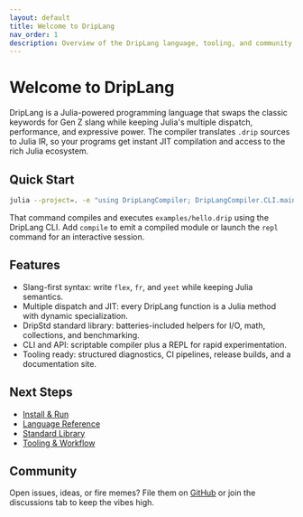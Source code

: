 ```yaml
---
layout: default
title: Welcome to DripLang
nav_order: 1
description: Overview of the DripLang language, tooling, and community links.
---
```


# Welcome to DripLang

DripLang is a Julia-powered programming language that swaps the classic keywords for Gen Z slang while keeping Julia's multiple dispatch, performance, and expressive power. The compiler translates `.drip` sources to Julia IR, so your programs get instant JIT compilation and access to the rich Julia ecosystem.

## Quick Start

```bash
julia --project=. -e "using DripLangCompiler; DripLangCompiler.CLI.main([\"run\", \"examples/hello.drip\"])"
```

That command compiles and executes `examples/hello.drip` using the DripLang CLI. Add `compile` to emit a compiled module or launch the `repl` command for an interactive session.

## Features

- Slang-first syntax: write `flex`, `fr`, and `yeet` while keeping Julia semantics.
- Multiple dispatch and JIT: every DripLang function is a Julia method with dynamic specialization.
- DripStd standard library: batteries-included helpers for I/O, math, collections, and benchmarking.
- CLI and API: scriptable compiler plus a REPL for rapid experimentation.
- Tooling ready: structured diagnostics, CI pipelines, release builds, and a documentation site.

## Next Steps

- [Install & Run](getting-started.md)
- [Language Reference](language-reference.md)
- [Standard Library](stdlib.md)
- [Tooling & Workflow](tooling.md)

## Community

Open issues, ideas, or fire memes? File them on [GitHub](https://github.com/shuey/driplang-compiler) or join the discussions tab to keep the vibes high.
